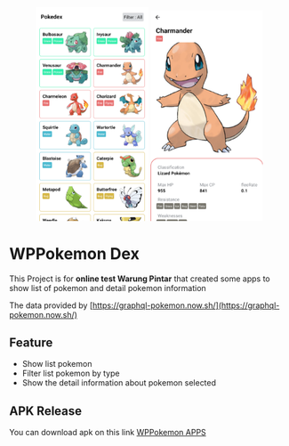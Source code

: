 <div align="center">
    <img src="images/sc1.png" alt="Logo" width="40%">
    <img src="images/sc2.png" alt="Logo" width="40%">
</div>

# WPPokemon Dex
This Project is for **online test Warung Pintar** that created some apps to show list of pokemon and detail pokemon information

The data provided by [https://graphql-pokemon.now.sh/](https://graphql-pokemon.now.sh/) 

## Feature
- Show list pokemon
- Filter list pokemon by type
- Show the detail information about pokemon selected

## APK Release
You can download apk on this link [WPPokemon APPS](https://drive.google.com/open?id=1k0IXDGN0lrSFumi-fWiUMR6mUYqs_88d)
